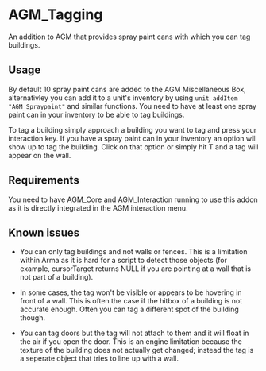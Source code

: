 AGM_Tagging
===========

An addition to AGM that provides spray paint cans with which you can tag buildings.

## Usage
By default 10 spray paint cans are added to the AGM Miscellaneous Box, alternativley you can add it to a unit's inventory by using `unit addItem "AGM_Spraypaint"` and similar functions. You need to have at least one spray paint can in your inventory to be able to tag buildings.

To tag a building simply approach a building you want to tag and press your interaction key. If you have a spray paint can in your inventory an option will show up to tag the building. Click on that option or simply hit T and a tag will appear on the wall.

## Requirements
You need to have AGM_Core and AGM_Interaction running to use this addon as it is directly integrated in the AGM interaction menu.

## Known issues
* You can only tag buildings and not walls or fences. This is a limitation within Arma as it is hard for a script to detect those objects (for example, cursorTarget returns NULL if you are pointing at a wall that is not part of a building).

* In some cases, the tag won't be visible or appears to be hovering in front of a wall. This is often the case if the hitbox of a building is not accurate enough. Often you can tag a different spot of the building though.

* You can tag doors but the tag will not attach to them and it will float in the air if you open the door. This is an engine limitation because the texture of the building does not actually get changed; instead the tag is a seperate object that tries to line up with a wall.
